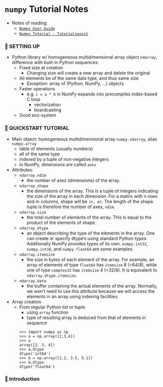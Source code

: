 # `numpy` Tutorial Notes

- Notes of reading:
    - [`Numpy User Guide`](https://numpy.org/doc/1.18/numpy-user.pdf)
    - [`Numpy Tutorial - Tutorialspoint`](https://www.tutorialspoint.com/numpy/index.htm)
    
### 🌱 SETTING UP

- Python library w/ homogeneous multidimensional array object `ndarray`, difference with bulit-in Python sequences: 
    - Fixed size at creation
        - Changing size will create a new array and delete the original
    - All elements be of the same data type, and thus same size
        - Exception: array of (Python, NumPy, ...) objects 
    - Faster operations
        - e.g. `c = a * b` in NumPy expands into precompiles index-based C loop
            - vectorization
            - boardcasting
    - Good eco-system

### 🌱 QUICKSTART TUTORIAL

- Main object: homogeneous multidimensional array `numpy.ndarray`, alias `numpy.array`
    - table of elements (usually numbers)
    - all of the same type
    - indexed by a tuple of non-negative integers 
    - In NumPy, dimensions are called `axes`
- Attributes: 
    - `ndarray.ndim` 
        - the number of axes (dimensions) of the array.
    - `ndarray.shape` 
        - the dimensions of the array. This is a tuple of integers indicating the size of the array in each dimension. For a matrix with n rows and m columns, shape will be `(n, m)`. The length of the shape tuple is therefore the number of axes, `ndim`.
    - `ndarray.size` 
        - the total number of elements of the array. This is equal to the product of the elements of shape. 
    - `ndarray.dtype` 
        - an object describing the type of the elements in the array. One can create or specify dtype’s using standard Python types. Additionally NumPy provides types of its own. `numpy.int32`, `numpy.int16`, and `numpy.float64` are some examples.
    - `ndarray.itemsize` 
        - the size in bytes of each element of the array. For example, an array of elements of type `float64` has `itemsize` 8 (=64/8), while one of type `complex32` has `itemsize` 4 (=32/8). It is equivalent to `ndarray.dtype.itemsize`.
    - `ndarray.data` 
        - the buffer containing the actual elements of the array. Normally, we won’t need to use this attribute because we will access the elements in an array using indexing facilities.
- Array creation
    - From regular Python list or tuple
        - using `array` function
        - type of resulting array is deduced from that of elements in sequence
        ```
        >>> import numpy as np
        >>> a = np.array([2,3,4])
        >>> a
        array([2, 3, 4])
        >>> a.dtype
        dtype('int64')
        >>> b = np.array([1.2, 3.5, 5.1])
        >>> b.dtype
        dtype('float64')
        ```

### 🌱 Introduction
